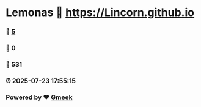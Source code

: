 # Lemonas :link: https://Lincorn.github.io 
### :page_facing_up: [5](https://Lincorn.github.io/tag.html) 
### :speech_balloon: 0 
### :hibiscus: 531 
### :alarm_clock: 2025-07-23 17:55:15 
### Powered by :heart: [Gmeek](https://github.com/Meekdai/Gmeek)

